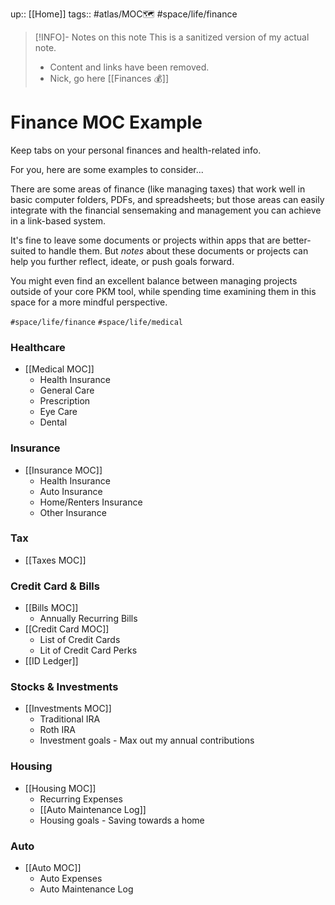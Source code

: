 up:: [[Home]]
tags:: #atlas/MOC🗺  #space/life/finance

> [!INFO]- Notes on this note
> This is a sanitized version of my actual note. 
> - Content and links have been removed.
> - Nick, go here [[Finances 💰]]

# Finance MOC Example
Keep tabs on your personal finances and health-related info.

For you, here are some examples to consider...

There are some areas of finance (like managing taxes) that work well in basic computer folders, PDFs, and spreadsheets; but those areas can easily integrate with the financial sensemaking and management you can achieve in a link-based system.

It's fine to leave some documents or projects within apps that are better-suited to handle them. But *notes* about these documents or projects can help you further reflect, ideate, or push goals forward. 

You might even find an excellent balance between managing projects outside of your core PKM tool, while spending time examining them in this space for a more mindful perspective.

`#space/life/finance`
`#space/life/medical`

### Healthcare
- [[Medical MOC]]
	- Health Insurance 
	- General Care 
	- Prescription 
	- Eye Care 
	- Dental 

### Insurance
- [[Insurance MOC]]
	- Health Insurance
	- Auto Insurance
	- Home/Renters Insurance
	- Other Insurance

### Tax
- [[Taxes MOC]]

### Credit Card & Bills
- [[Bills MOC]]
	- Annually Recurring Bills
- [[Credit Card MOC]]
	- List of Credit Cards
	- Lit of Credit Card Perks
- [[ID Ledger]]

### Stocks & Investments
- [[Investments MOC]]
	- Traditional IRA
	- Roth IRA
	- Investment goals - Max out my annual contributions

### Housing 
- [[Housing MOC]]
	- Recurring Expenses
	- [[Auto Maintenance Log]] 
	- Housing goals - Saving towards a home

### Auto
- [[Auto MOC]]
	- Auto Expenses
	- Auto Maintenance Log